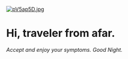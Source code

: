 [![pV5ap5D.jpg](https://s21.ax1x.com/2025/09/24/pV5ap5D.jpg)](https://imgse.com/i/pV5ap5D)

# Hi, traveler from afar.
*Accept and enjoy your symptoms. Good Night.*
